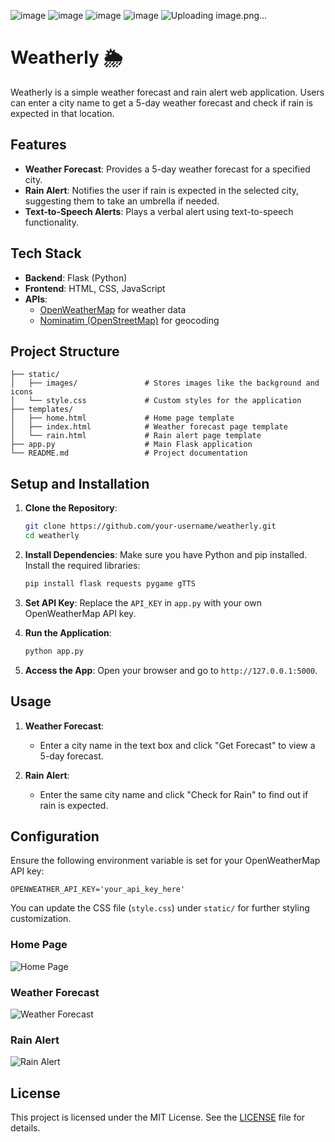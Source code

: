 ![image](https://github.com/user-attachments/assets/0f543e83-8ec8-4a7a-89a5-c477e48d93ea)
![image](https://github.com/user-attachments/assets/5e65a28f-2094-46f4-b61b-3be441c496ad)
![image](https://github.com/user-attachments/assets/96895ba8-874a-4f1f-b8de-384e55322d2e)
![image](https://github.com/user-attachments/assets/be559a26-b3e7-497b-8998-e9c783c761ff)
![Uploading image.png…]()



# Weatherly 🌦️

Weatherly is a simple weather forecast and rain alert web application. Users can enter a city name to get a 5-day weather forecast and check if rain is expected in that location.

## Features

- **Weather Forecast**: Provides a 5-day weather forecast for a specified city.
- **Rain Alert**: Notifies the user if rain is expected in the selected city, suggesting them to take an umbrella if needed.
- **Text-to-Speech Alerts**: Plays a verbal alert using text-to-speech functionality.

## Tech Stack

- **Backend**: Flask (Python)
- **Frontend**: HTML, CSS, JavaScript
- **APIs**:
  - [OpenWeatherMap](https://openweathermap.org/) for weather data
  - [Nominatim (OpenStreetMap)](https://nominatim.org/) for geocoding

## Project Structure

```plaintext
├── static/
│   ├── images/               # Stores images like the background and icons
│   └── style.css             # Custom styles for the application
├── templates/
│   ├── home.html             # Home page template
│   ├── index.html            # Weather forecast page template
│   └── rain.html             # Rain alert page template
├── app.py                    # Main Flask application
└── README.md                 # Project documentation
```

## Setup and Installation

1. **Clone the Repository**:
    ```bash
    git clone https://github.com/your-username/weatherly.git
    cd weatherly
    ```

2. **Install Dependencies**:
    Make sure you have Python and pip installed. Install the required libraries:
    ```bash
    pip install flask requests pygame gTTS
    ```

3. **Set API Key**:
    Replace the `API_KEY` in `app.py` with your own OpenWeatherMap API key.

4. **Run the Application**:
    ```bash
    python app.py
    ```

5. **Access the App**:
    Open your browser and go to `http://127.0.0.1:5000`.

## Usage

1. **Weather Forecast**:
   - Enter a city name in the text box and click "Get Forecast" to view a 5-day forecast.
   
2. **Rain Alert**:
   - Enter the same city name and click "Check for Rain" to find out if rain is expected.

## Configuration

Ensure the following environment variable is set for your OpenWeatherMap API key:

```plaintext
OPENWEATHER_API_KEY='your_api_key_here'
```

You can update the CSS file (`style.css`) under `static/` for further styling customization.

### Home Page
![Home Page](path/to/homepage-screenshot.png)

### Weather Forecast
![Weather Forecast](path/to/forecast-screenshot.png)

### Rain Alert
![Rain Alert](path/to/rain-alert-screenshot.png)

## License

This project is licensed under the MIT License. See the [LICENSE](LICENSE) file for details.
